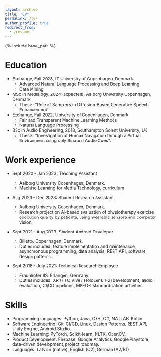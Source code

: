 ```yaml
---
layout: archive
title: "CV"
permalink: /cv/
author_profile: true
redirect_from:
  - /resume
---
```


{% include base_path %}

Education
======
* Exchange, Fall 2023, IT University of Copenhagen, Denmark
  * Advanced Natural Language Processing and Deep Learning
  * Data Mining
* MSc in Medialogy, 2024 (expected), Aalborg University Copenhagen, Denmark
  * Thesis: "Role of Samplers in Diffusion-Based Generative Speech Enhancement".
* Exchange, Fall 2022, University of Copenhagen, Denmark
  * Fair and Transparent Machine Learning Methods
  * Natural Language Processing
* BSc in Audio Engineering, 2018, Southampton Solent University, UK
  * Thesis: "Investigation of Human Navigation through a Virtual Environment using only Binaural Audio Cues".

Work experience
======
* Sept 2023 - Jan 2023: Teaching Assistant
  * Aalborg University Copenhagen, Denmark.
  * Machine Learning for Media Technology, [curriculum](https://github.com/SMC-AAU-CPH/ML-For-Beginner)

* Aug 2023 - Dec 2023: Student Research Assistant
  * Aalborg University Copenhagen, Denmark.
  * Research project on AI-based evaluation of physiotherapy exercise execution quality by patients, using wearable sensors and computer vision.

* Sept 2021 - Aug 2023: Student Android Developer
  * Billetto. Copenhagen, Denmark.
  * Duties included: feature implementation and maintenance, asynchronous programming, data analysis, REST API, software design patterns.

* Sept 2018 - July 2021: Technical Research Employee
  * Fraunhofer IIS. Erlangen, Germany.
  * Duties included: XR (HTC Vive / HoloLens 1-2) development, audio evaluation, CI/CD pipelines, MPEG-I standardization activities.
  
Skills
======
* Programming languages: Python, Java, C++, C#, MATLAB, Kotlin.
* Software Engineering: Git, CI/CD, Linux, Design Patterns, REST API, Unity Engine, Android Studio.
* Machine Learning: PyTorch, Scikit-learn, NLTK, OpenCV.
* Product Development: Firebase, Google Analytics, Google Playstore, data-driven development, project roadmap.
* Languages: Latvian (native), English (C2), German (A2/B1).

